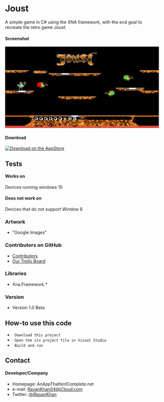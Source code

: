 # Joust

A simple game in C# using the XNA framework, with the end goal to recreate the retro game *Joust*.

#### Screenshot

![Screenshot iOS](https://github.com/iRayanKhan/Joust/blob/master/.github/Demo.PNG?raw=true")

#### Download
[![Download on the AppStore](https://raw.github.com/repat/README-template/master/appstore.png)](https://itunes.apple.com/app/id123456)

## Tests
#### Works on
Devices running windows 10

#### Does not work on
Devices that do not support Window 8


### Artwork
* "Google Images"

### Contributors on GitHub
* [Contributors](https://github.com/iRayanKhan/Joust/blob/master/.github/Contributors.md)
* [Our Trello Board](https://trello.com/b/DTiXzRE9/joust) 

### Libraries
* Xna.Framework.*


### Version 
* Version 1.0 Beta

## How-to use this code
* ``` Download this project```
* ``` Open the sln project file in Visual Studio```
* ``` Build and run```

## Contact
#### Developer/Company
* Homepage: AnAppThatIsntComplete.net
* e-mail: RayanKhan04@iCloud.com
* Twitter: [@iRayanKhan](https://twitter.com/iRayanKhan "iRayankhan on twitter")


